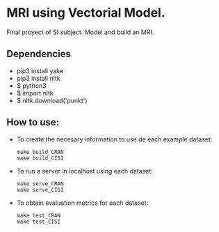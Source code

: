 # MRI using Vectorial Model.
Final proyect of SI subject. Model and build an MRI.

## Dependencies  
- pip3 install yake  
- pip3 install nltk  
- $ python3
- $ import nltk  
- $ nltk.download('punkt')  

## How to use:
- To create the necesary information to use de each example dataset:
    
    ```
    make build_CRAN
    make build_CISI
    ```

- To run a server in localhost using each dataset:
    
    ```
    make serve_CRAN
    make serve_CISI
    ```

- To obtain evaluation metrics for each dataset:
    
    ```
    make test_CRAN
    make test_CISI
    ```

